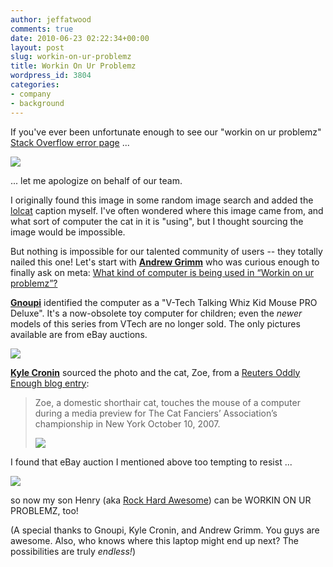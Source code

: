 ```yaml
---
author: jeffatwood
comments: true
date: 2010-06-23 02:22:34+00:00
layout: post
slug: workin-on-ur-problemz
title: Workin On Ur Problemz
wordpress_id: 3804
categories:
- company
- background
---
```



If you've ever been unfortunate enough to see our "workin on ur problemz" [Stack Overflow error page](http://stackoverflow.com/error) ...



![](/blog/images/2010-06-23-workin-on-ur-problemz/error-lolcat-problemz.jpg)



... let me apologize on behalf of our team.



I originally found this image in some random image search and added the [lolcat](http://en.wikipedia.org/wiki/Lolcat) caption myself. I've often wondered where this image came from, and what sort of computer the cat in it is "using", but I thought sourcing the image would be impossible.



But nothing is impossible for our talented community of users -- they totally nailed this one! Let's start with **[Andrew Grimm](http://stackoverflow.com/users/38765/andrew-grimm)** who was curious enough to finally ask on meta: [What kind of computer is being used in “Workin on ur problemz”?](http://meta.stackoverflow.com/questions/37597/what-kind-of-computer-is-being-used-in-workin-on-ur-problemz)



**[Gnoupi](http://superuser.com/users/3110/gnoupi)** identified the computer as a "V-Tech Talking Whiz Kid Mouse PRO Deluxe". It's a now-obsolete toy computer for children; even the _newer_ models of this series from VTech are no longer sold. The only pictures available are from eBay auctions.



![](/blog/images/2010-06-23-workin-on-ur-problemz/v-tech-talking-whiz-kid-mouse-pro-deluxe.jpg)



**[Kyle Cronin](http://stackoverflow.com/users/658/kyle-cronin)** sourced the photo and the cat, Zoe, from a [Reuters Oddly Enough blog entry](http://blogs.reuters.com/oddly-enough/2007/10/11/just-too-obvious-cat-and-mouse/):





<blockquote>
Zoe, a domestic shorthair cat, touches the mouse of a computer during a media preview for The Cat Fanciers’ Association’s championship in New York October 10, 2007.

> 
> 
![](/blog/images/2010-06-23-workin-on-ur-problemz/cat-zoe.jpg)
</blockquote>





I found that eBay auction I mentioned above too tempting to resist ... 



![](/blog/images/2010-06-23-workin-on-ur-problemz/rock-hard-awesome-workin-on-ur-problemz.jpg)



so now my son Henry (aka [Rock Hard Awesome](http://twitter.com/rockhardawesome)) can be WORKIN ON UR PROBLEMZ, too!



(A special thanks to Gnoupi, Kyle Cronin, and Andrew Grimm. You guys are awesome. Also, who knows where this laptop might end up next? The possibilities are truly _endless!_)

